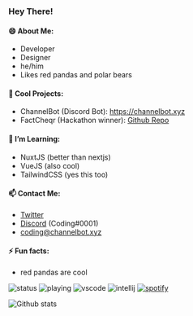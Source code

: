 ### Hey There!
#### 😄 About Me:
- Developer
- Designer
- he/him
- Likes red pandas and polar bears

#### 🔭 Cool Projects:
- ChannelBot (Discord Bot): https://channelbot.xyz
- FactCheqr (Hackathon winner): [Github Repo](https://github.com/tandpfun/discord-factcheck-bot)

#### 🌱 I’m Learning:
- NuxtJS (better than nextjs)
- VueJS (also cool)
- TailwindCSS (yes this too)

#### 📫 Contact Me:
-  [Twitter](https://twitter.com/cdngdev)
-  [Discord](https://channelbot.xyz/support) (Coding#0001)
-  [coding@channelbot.xyz](mailto:coding@channelbot.xyz)

#### ⚡ Fun facts:
- red pandas are cool


![status](https://nocache.advaith.workers.dev?url=https://img.shields.io/endpoint?url=https://dev.discordprofiles.me/api/badge/status/276544649148235776?simple=true)
![playing](https://nocache.advaith.workers.dev?url=https://img.shields.io/endpoint?url=https://dev.discordprofiles.me/api/badge/playing/276544649148235776)
![vscode](https://nocache.advaith.workers.dev?url=https://img.shields.io/endpoint?url=https://dev.discordprofiles.me/api/badge/vscode/276544649148235776)
![intellij](https://nocache.advaith.workers.dev?url=https://img.shields.io/endpoint?url=https://dev.discordprofiles.me/api/badge/intellij/276544649148235776)
[![spotify](https://nocache.advaith.workers.dev?url=https://img.shields.io/endpoint?url=https://dev.discordprofiles.me/api/badge/spotify/276544649148235776)](https://dev.discordprofiles.me/openspotify/276544649148235776)

![Github stats](https://github-readme-stats.vercel.app/api?username=tandpfun&theme=blueberry&count_private=true&hide_border=true&line_height=25)
